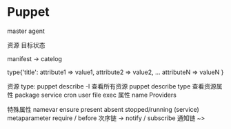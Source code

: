 # Puppet

master
agent

资源
目标状态


manifest -> catelog

type{'title':
    attribute1 => value1,
    attribute2 => value2,
    ...
    attributeN => valueN
}

资源
    type: 
        puppet describe -l 查看所有资源
        puppet describe type 查看资源属性
        package
        service
        cron
        user
        file
        exec
    属性
        name
    Providers
        
特殊属性
    namevar
    ensure
        present
        absent
        stopped/running (service)
    metaparameter
        require / before 次序链 ->
        notify / subscribe 通知链 ~>

